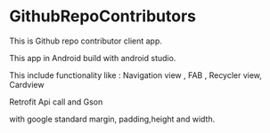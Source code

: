 # GithubRepoContributors

This is Github repo contributor client app.

This app in Android build with android studio.

This include functionality like : Navigation view , FAB , Recycler view, Cardview

Retrofit Api call and Gson

with google standard margin, padding,height and width.


